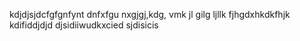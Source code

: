 kdjdjsjdcfgfgnfynt
dnfxfgu nxgjgj,kdg,
 vmk jl gilg ljllk
fjhgdxhkdkfhjk
kdifiddjdjd
djsidiiwudkxcied
sjdisicis